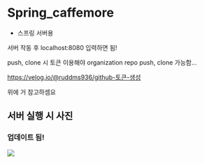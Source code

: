 # Spring_caffemore

- 스프링 서버용

서버 작동 후 localhost:8080 입력하면 됨!

push, clone 시 토큰 이용해야 organization repo push, clone 가능함... 

https://velog.io/@ruddms936/github-토큰-생성

위에 거 참고하셈요 

서버 실행 시 사진 
--- 

### 업데이트 됨! 

<img src="https://user-images.githubusercontent.com/66946182/104126017-99309180-539d-11eb-8048-7dc901da5f12.png">
